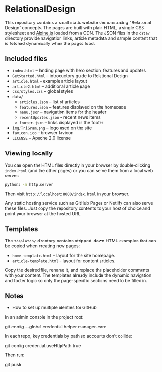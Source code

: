 # RelationalDesign

This repository contains a small static website demonstrating "Relational Design" concepts. The pages are built with plain HTML, a single CSS stylesheet and [Alpine.js](https://alpinejs.dev/) loaded from a CDN. The JSON files in the `data/` directory provide navigation links, article metadata and sample content that is fetched dynamically when the pages load.

## Included files

- `index.html` – landing page with hero section, features and updates
- `GetStarted.html` – introductory guide to Relational Design
- `article.html` – example article layout
- `article2.html` – additional article page
- `css/styles.css` – global styles
- `data/`
  - `articles.json` – list of articles
  - `features.json` – features displayed on the homepage
  - `menu.json` – navigation items for the header
  - `recentUpdates.json` – recent news items
  - `footer.json` – links displayed in the footer
- `img/TriGram.png` – logo used on the site
- `favicon.ico` – browser favicon
- `LICENSE` – Apache 2.0 license

## Viewing locally

You can open the HTML files directly in your browser by double‑clicking `index.html` (and the other pages) or you can serve them from a local web server:

```bash
python3 -m http.server
```

Then visit `http://localhost:8000/index.html` in your browser.

Any static hosting service such as GitHub Pages or Netlify can also serve these files. Just copy the repository contents to your host of choice and point your browser at the hosted URL.

## Templates

The `templates/` directory contains stripped-down HTML examples that can be copied when creating new pages:

- `home-template.html` – layout for the site homepage.
- `article-template.html` – layout for content articles.

Copy the desired file, rename it, and replace the placeholder comments with your content. The templates already include the dynamic navigation and footer logic so only the page-specific sections need to be filled in.

## Notes

- How to set up multiple identies for GitHub

In an admin console in the project root:

git config --global credential.helper manager-core

In each repo, key credentials by path so accounts don’t collide:

git config credential.useHttpPath true

Then run:

git push